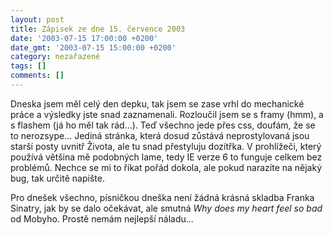 ```yaml
---
layout: post
title: Zápisek ze dne 15. července 2003
date: '2003-07-15 17:00:00 +0200'
date_gmt: '2003-07-15 15:00:00 +0200'
category: nezařazené
tags: []
comments: []
---
```

<p>Dneska jsem měl celý den depku, tak jsem se zase vrhl do mechanické práce a výsledky  jste snad zaznamenali. Rozloučil jsem se s framy (hmm), a s flashem (já ho měl tak rád...).  Teď všechno jede přes css, doufám, že se to nerozsype... Jediná stránka, která dosud zůstává neprostylovaná jsou  starší posty uvnitř Života, ale tu snad přestyluju dozítřka. V prohlížeči, který používá  většina mě podobných lame, tedy IE verze 6 to funguje celkem bez problémů. Nechce se  mi to říkat pořád dokola, ale pokud narazíte na nějaký bug, tak určitě napište.</p>
<p>Pro dnešek všechno, písničkou dneška není žádná krásná skladba Franka Sinatry, jak  by se dalo očekávat, ale smutná <i title="tady býval odkaz na soubor 'why_so_bad.htm'">Why does my heart feel so bad</i> od Mobyho.  Prostě nemám nejlepší náladu...</p>
